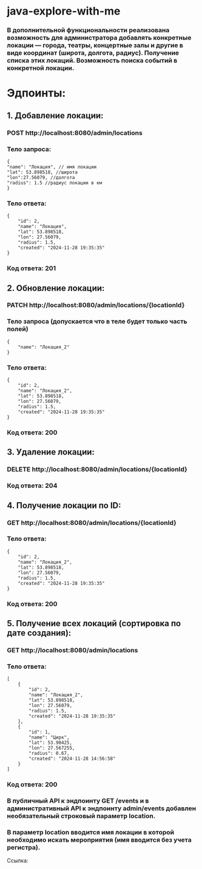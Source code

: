 # java-explore-with-me

### В дополнительной функциональности реализована возможность для администратора добавлять конкретные локации — города, театры, концертные залы и другие в виде координат (широта, долгота, радиус). Получение списка этих локаций. Возможность поиска событий в конкретной локации.

# Эдпоинты:
## 1. Добавление локации:
### POST http://localhost:8080/admin/locations
### Тело запроса:
```
{
"name": "Локация", // имя локации
"lat": 53.898518, //широта
"lon":27.56079, //долгота
"radius": 1.5 //радиус локации в км
}
```
### Тело ответа:
```
{
    "id": 2,
    "name": "Локация",
    "lat": 53.898518,
    "lon": 27.56079,
    "radius": 1.5,
    "created": "2024-11-28 19:35:35"
}
```
### Код ответа: 201

## 2. Обновление локации:
### PATCH http://localhost:8080/admin/locations/{locationId}
### Тело запроса (допускается что в теле будет только часть полей)
```
{
    "name": "Локация_2"
}
```
### Тело ответа:
```
{
    "id": 2,
    "name": "Локация_2",
    "lat": 53.898518,
    "lon": 27.56079,
    "radius": 1.5,
    "created": "2024-11-28 19:35:35"
}
```
### Код ответа: 200

## 3. Удаление локации:
### DELETE http://localhost:8080/admin/locations/{locationId}
### Код ответа: 204

## 4. Получение локации по ID:
### GET http://localhost:8080/admin/locations/{locationId}
### Тело ответа:
```
{
    "id": 2,
    "name": "Локация_2",
    "lat": 53.898518,
    "lon": 27.56079,
    "radius": 1.5,
    "created": "2024-11-28 19:35:35"
}
```
### Код ответа: 200

## 5. Получение всех локаций (сортировка по дате создания):
### GET http://localhost:8080/admin/locations
### Тело ответа:
```
[
    {
        "id": 2,
        "name": "Локация_2",
        "lat": 53.898518,
        "lon": 27.56079,
        "radius": 1.5,
        "created": "2024-11-28 19:35:35"
    },
    {
        "id": 1,
        "name": "Цирк",
        "lat": 53.90425,
        "lon": 27.567255,
        "radius": 0.67,
        "created": "2024-11-28 14:56:58"
    }
]
```
### Код ответа: 200

### В публичный API к эндпоинту GET /events и в административный API к эндпоинту admin/events добавлен необязательный строковый параметр **location**. 
### В параметр **location** вводится имя локации в которой необходимо искать мероприятия (имя вводится без учета регистра).

Ссылка: 